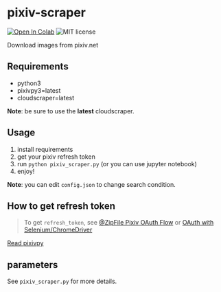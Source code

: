 # pixiv-scraper
[![Open In Colab](https://colab.research.google.com/assets/colab-badge.svg)](http://colab.research.google.com/github/yunkai1841/pixiv-scraper/blob/main/notebook/pixiv_scraper.ipynb)
![MIT license](https://img.shields.io/github/license/yunkai1841/pixiv-scraper)

Download images from pixiv.net

## Requirements
- python3
- pixivpy3=latest
- cloudscraper=latest

**Note**: be sure to use the **latest** cloudscraper.

## Usage
1. install requirements
2. get your pixiv refresh token
3. run `python pixiv_scraper.py` (or you can use jupyter notebook)
4. enjoy!

**Note**: you can edit `config.json` to change search condition.

## How to get refresh token
> To get `refresh_token`, see [@ZipFile Pixiv OAuth Flow](https://gist.github.com/ZipFile/c9ebedb224406f4f11845ab700124362) or [OAuth with Selenium/ChromeDriver]( https://gist.github.com/upbit/6edda27cb1644e94183291109b8a5fde)

[Read pixivpy](https://github.com/upbit/pixivpy/blob/7b20c3bd158d10238d27135309525946d39bdbe4/README.md?plain=1#L6)

## parameters
See `pixiv_scraper.py` for more details.